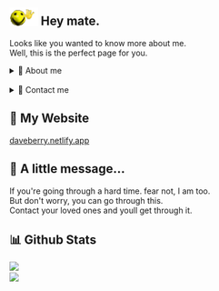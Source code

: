<h2>
    <img src="images/wavey.gif" width="50">
    Hey mate.
</h2>
<p>
    Looks like you wanted to know more about me. <br>
    Well, this is the perfect page for you.
</p>


<!--About Me-->
<details>
    <summary>👤 About me</summary>
    <br>
    <p>
        I'm a <b>14 year old</b> <a href="https://en.wikipedia.org/wiki/Australian_Cattle_Dog" target="_blank">Blue Heeler</a>
        who codes. <br>
        I'm from <b>Malaysia</b>, I love dogs and cats, I do <b>FNF Modding</b> and no, I'm not a content
        creator.
    </p>
    <h2> 💻 Coding Languages </h2>
    <a href="https://skillicons.dev/" target="_blank">
        <img src="https://skillicons.dev/icons?i=haxeflixel,lua,html,css,bash&theme=dark" class="center">
    </a>
    <h2> ❓ Hobbies </h2>
    <div>
        <img src="images/microphone.png" width="50">
        <img src="images/art palette.png" width="50">
        <img src="images/musical notes.png" width="50">
    </div>
</details>
<br>

<!--Contact Me-->
<details>
    <br>
    <summary>📱 Contact me</summary>
    <p> Ill try my best to respond! </p>
    <h2>
        <a href="https://bsky.app/profile/daveberry.netlify.app/" target="_blank">Bluesky: daveberry.netlify.app</a> <br>
        <a href="https://daveberry.netlify.app/">Matrix: @daveberry:matrix.org</a> <br>
        <a href="https://daveberry.netlify.app/">Discord: daveberrys</a>
    </h2>
</details>

<h2> 📜 My Website </h2>
<a href="https://daveberry.netlify.app/">daveberry.netlify.app</a>
<br>

<h2> 💬 A little message... </h2>
<p>
    If you're going through a hard time. fear not, I am too. <br>
    But don't worry, you can go through this. <br>
    Contact your loved ones and youll get through it.
</p>

<h2>📊 Github Stats</h2>
<a href="https://github.com/anuraghazragithub-readme-stats"target="_blank">
    <img src="https://github-readme-stats.vercel.app/api/wakatime?username=Daveberry&theme=tokyonight&layout=compact" class="center">
    <br>
    <img src="https://github-readme-stats.vercel.app/api?username=daveberrys&theme=tokyonight&layout=compact" class="center">
</a>
